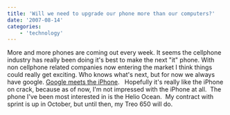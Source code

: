```yaml
---
title: 'Will we need to upgrade our phone more than our computers?'
date: '2007-08-14'
categories:
    - 'technology'
---
```


More and more phones are coming out every week. It seems the cellphone industry has really been doing it's best to make the next "it" phone. With non cellphone related companies now entering the market I think things could really get exciting. Who knows what's next, but for now we always have google. [Google meets the iPhone](https://www.techfresh.net/archives/2007/08/09/googles-linux-based-phone-to-launch-in-2008/ 'Google Cell Phone').   Hopefully it's really like the iPhone on crack, because as of now, I'm not impressed with the iPhone at all.  The phone I've been most interested in is the Helio Ocean.  My contract with sprint is up in October, but until then, my Treo 650 will do.
